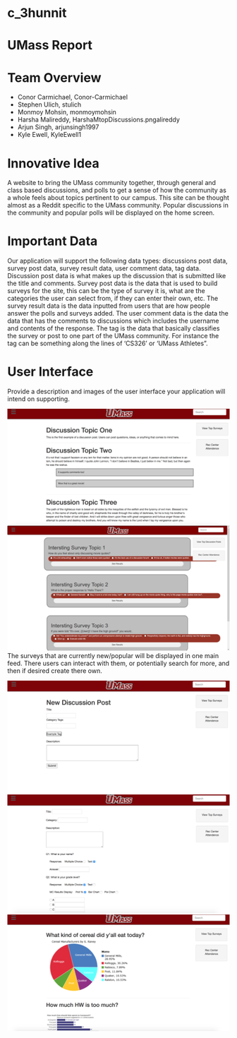 # c_3hunnit

# UMass Report

# Team Overview

* Conor Carmichael, Conor-Carmichael
* Stephen Ulich, stulich
* Monmoy Mohsin, monmoymohsin
* Harsha Malireddy, HarshaMtopDiscussions.pngalireddy
* Arjun Singh, arjunsingh1997
* Kyle Ewell, KyleEwell1

# Innovative Idea

A website to bring the UMass community together, through general and class based discussions, and polls to get a sense of how the community as a whole feels about topics pertinent to our campus. This site can be thought almost as a Reddit specific to the UMass community. Popular discussions in the community and popular polls will be displayed on the home screen.

# Important Data

Our application will support the following data types: discussions post data, survey post data, survey result data, user comment data, tag data.  Discussion post data is what makes up the discussion that is submitted like the title and comments. Survey post data is the data that is used to build surveys for the site, this can be the type of survey it is, what are the categories the user can select from, if they can enter their own, etc. The survey result data is the data inputted from users that are how people answer the polls and surveys added. The user comment data is the data the data that has the comments to discussions which includes the username and contents of the response. The tag is the data that basically classifies the survey or post to one part of the UMass community. For instance the tag can be something along the lines of ‘CS326’ or ‘UMass Athletes”.

# User Interface

Provide a description and images of the user interface your
application will intend on supporting.

![topDiscussions](imgs/topDisuccsions.png)
![popular surveys](imgs/popular_surveys.png)
The surveys that are currently new/popular will be displayed in one main feed. There users can interact with them, or potentially search for more, and then if desired create there own.

![discussionForm](imgs/discussionForm.png)
![surveyForm](imgs/surveyForm.png)
![surveyResults](imgs/surveyResults.png)
